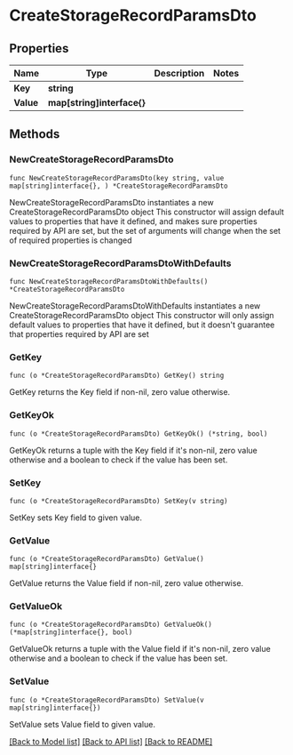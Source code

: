 # CreateStorageRecordParamsDto

## Properties

Name | Type | Description | Notes
------------ | ------------- | ------------- | -------------
**Key** | **string** |  | 
**Value** | **map[string]interface{}** |  | 

## Methods

### NewCreateStorageRecordParamsDto

`func NewCreateStorageRecordParamsDto(key string, value map[string]interface{}, ) *CreateStorageRecordParamsDto`

NewCreateStorageRecordParamsDto instantiates a new CreateStorageRecordParamsDto object
This constructor will assign default values to properties that have it defined,
and makes sure properties required by API are set, but the set of arguments
will change when the set of required properties is changed

### NewCreateStorageRecordParamsDtoWithDefaults

`func NewCreateStorageRecordParamsDtoWithDefaults() *CreateStorageRecordParamsDto`

NewCreateStorageRecordParamsDtoWithDefaults instantiates a new CreateStorageRecordParamsDto object
This constructor will only assign default values to properties that have it defined,
but it doesn't guarantee that properties required by API are set

### GetKey

`func (o *CreateStorageRecordParamsDto) GetKey() string`

GetKey returns the Key field if non-nil, zero value otherwise.

### GetKeyOk

`func (o *CreateStorageRecordParamsDto) GetKeyOk() (*string, bool)`

GetKeyOk returns a tuple with the Key field if it's non-nil, zero value otherwise
and a boolean to check if the value has been set.

### SetKey

`func (o *CreateStorageRecordParamsDto) SetKey(v string)`

SetKey sets Key field to given value.


### GetValue

`func (o *CreateStorageRecordParamsDto) GetValue() map[string]interface{}`

GetValue returns the Value field if non-nil, zero value otherwise.

### GetValueOk

`func (o *CreateStorageRecordParamsDto) GetValueOk() (*map[string]interface{}, bool)`

GetValueOk returns a tuple with the Value field if it's non-nil, zero value otherwise
and a boolean to check if the value has been set.

### SetValue

`func (o *CreateStorageRecordParamsDto) SetValue(v map[string]interface{})`

SetValue sets Value field to given value.



[[Back to Model list]](../README.md#documentation-for-models) [[Back to API list]](../README.md#documentation-for-api-endpoints) [[Back to README]](../README.md)


